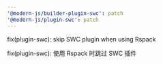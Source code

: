 ```yaml
---
'@modern-js/builder-plugin-swc': patch
'@modern-js/plugin-swc': patch
---
```


fix(plugin-swc): skip SWC plugin when using Rspack

fix(plugin-swc): 使用 Rspack 时跳过 SWC 插件
